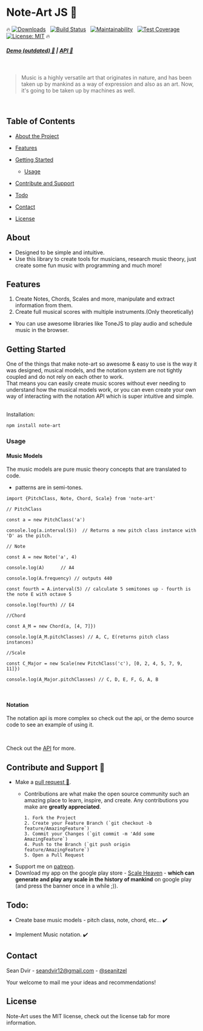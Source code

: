 # Note-Art JS :guitar:
:fire:
[![Downloads](https://img.shields.io/npm/dt/note-art.svg?style=flat-square)]()
&nbsp; [![Build Status](https://semaphoreci.com/api/v1/seanitzel/note-art/branches/master/shields_badge.svg)](https://semaphoreci.com/seanitzel/note-art)
&nbsp; [![Maintainability](https://api.codeclimate.com/v1/badges/0206283c6843673ea6d6/maintainability)](https://codeclimate.com/github/Seanitzel/Note-Art/maintainability)
&nbsp; [![Test Coverage](https://api.codeclimate.com/v1/badges/0206283c6843673ea6d6/test_coverage)](https://codeclimate.com/github/Seanitzel/Note-Art/test_coverage)
&nbsp; [![License: MIT](https://img.shields.io/badge/License-MIT-yellow.svg)](https://opensource.org/licenses/MIT)
:fire:
##### [Demo (outdated) :musical_note:](https://note-art-demo.netlify.com/) | [API :blue_book:](https://note-art-docs.netlify.com/)
<br>

> Music is a highly versatile art that originates in nature, and has been taken up by mankind as a way of expression and also as an art.
> Now, it's going to be taken up by machines as well.
<br>

## Table of Contents

* [About the Project](#about)
* [Features](#features)
* [Getting Started](#getting-started)
  * [Usage](#usage)
  
* [Contribute and Support](#contribute-and-support)
* [Todo](#todo)
* [Contact](#contact)
* [License](#license)


## About

* Designed to be simple and intuitive.
* Use this library to create tools for musicians, research music theory, just create some fun music with programming and much more! 

## Features
1. Create Notes, Chords, Scales and more, manipulate and extract information from them.
2. Create full musical scores with multiple instruments.(Only theoretically)
* You can use awesome libraries like ToneJS to play audio and schedule music in the browser.

## Getting Started
One of the things that make note-art so awesome & easy to use is the way 
it was designed, musical models, and the notation system 
are not tightly coupled and do not rely on each other to work.<br>
That means you can easily create music scores
without ever needing to understand how the musical models work, or
you can even create your own way of interacting with the notation API 
which is super intuitive and simple.
<br>
<br>

Installation:
``` bash
npm install note-art
```

### Usage

#### Music Models
The music models are pure music theory concepts that are translated to code.
* patterns are in semi-tones.
```
import {PitchClass, Note, Chord, Scale} from 'note-art'

// PitchClass

const a = new PitchClass('a')

console.log(a.interval(5))  // Returns a new pitch class instance with 'D' as the pitch.

// Note

const A = new Note('a', 4)

console.log(A)      // A4

console.log(A.frequency) // outputs 440

const fourth = A.interval(5) // calculate 5 semitones up - fourth is the note E with octave 5

console.log(fourth) // E4

//Chord

const A_M = new Chord(a, [4, 7]})

console.log(A_M.pitchClasses) // A, C, E(returns pitch class instances)

//Scale

const C_Major = new Scale(new PitchClass('c'), [0, 2, 4, 5, 7, 9, 11]})

console.log(A_Major.pitchClasses) // C, D, E, F, G, A, B
```
<br>

#### Notation
The notation api is more complex so check out the api, or the demo source code to see an example of using it.

<br>

Check out the [API](https://note-art-docs.netlify.com/) for more.

## Contribute and Support :pray:
* Make a [pull request :avocado:](https://github.com/Seanitzel/Note-Art).
  * Contributions are what make the open source community such an amazing place to learn, inspire, and create. Any contributions you make are **greatly appreciated**.

        1. Fork the Project
        2. Create your Feature Branch (`git checkout -b feature/AmazingFeature`)
        3. Commit your Changes (`git commit -m 'Add some AmazingFeature`)
        4. Push to the Branch (`git push origin feature/AmazingFeature`)
        5. Open a Pull Request
        
* Support me on [patreon](https://www.patreon.com/Seanitzel).
* Download my app on the google play store - [Scale Heaven](https://play.google.com/store/apps/details?id=com.scales.scaleheaven) - **which can generate and play any scale in the history of mankind** on google play (and press the banner once in a while ;)).

## Todo:
* Create base music models - pitch class, note, chord, etc... :heavy_check_mark: 

* Implement Music notation. :heavy_check_mark: 

## Contact
Sean Dvir - [seandvir12@gmail.com](seandvir12@gmail.com) - [@seanitzel](https://twitter.com/seanitzel) <br>

Your welcome to mail me your ideas and recommendations!<br>

## License
Note-Art uses the MIT license, check out the license tab for more information.
